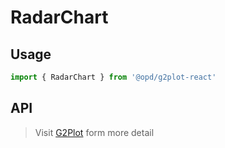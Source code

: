 # RadarChart

## Usage

```ts
import { RadarChart } from '@opd/g2plot-react'
```

## API

<API id="RadarChart"></API>

> Visit [G2Plot](https://g2plot.antv.antgroup.com/api/plot-api) form more detail

